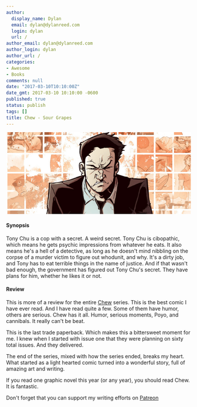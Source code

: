 ```yaml
---
author:
  display_name: Dylan
  email: dylan@dylanreed.com
  login: dylan
  url: /
author_email: dylan@dylanreed.com
author_login: dylan
author_url: /
categories:
- Awesome
- Books
comments: null
date: "2017-03-10T10:10:00Z"
date_gmt: 2017-03-10 10:10:00 -0600
published: true
status: publish
tags: []
title: Chew - Sour Grapes
---
```

<a href="https://www.amazon.com/gp/product/01607062933/ref=as_li_tl?ie=UTF8&tag=dylanreed06-20">![Chew](https://raw.githubusercontent.com/dylanreed/dylan.blog/gh-pages/images/book-review/chew-sour-grapes.jpg)</a>

<h4>Synopsis</h4>

Tony Chu is a cop with a secret. A weird secret. Tony Chu is cibopathic, which means he gets psychic impressions from whatever he eats. It also means he's a hell of a detective, as long as he doesn't mind nibbling on the corpse of a murder victim to figure out whodunit, and why. It's a dirty job, and Tony has to eat terrible things in the name of justice. And if that wasn't bad enough, the government has figured out Tony Chu's secret. They have plans for him, whether he likes it or not. 

<h4>Review</h4>

This is more of a review for the entire [Chew](https://www.amazon.com/gp/product/01607062933/ref=as_li_tl?ie=UTF8&tag=dylanreed06-20) series. This is the best comic I have ever read. And I have read quite a few. Some of them have humor, others are serious. Chew has it all. Humor, serious moments, Poyo, and cannibals. It really can't be beat. 

This is the last trade paperback. Which makes this a bittersweet moment for me. I knew when I started with issue one that they were planning on sixty total issues. And they delivered. 

The end of the series, mixed with how the series ended, breaks my heart. What started as a light hearted comic turned into a wonderful story, full of amazing art and writing. 

If you read one graphic novel this year (or any year), you should read Chew. It is fantastic. 


Don't forget that you can support my writing efforts on [Patreon](https://www.patreon.com/dylanreed)
